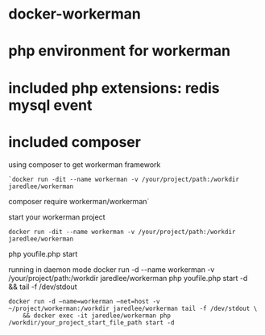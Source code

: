 # docker-workerman
# php environment for workerman 
# included php extensions: redis mysql event
# included composer


using composer to get workerman framework 

    `docker run -dit --name workerman -v /your/project/path:/workdir jaredlee/workerman
 composer require workerman/workerman` 

start your workerman project 

    docker run -dit --name workerman -v /your/project/path:/workdir jaredlee/workerman
 php youfile.php start

running in daemon mode
    docker run -d --name workerman -v /your/project/path:/workdir jaredlee/workerman
 php youfile.php start -d \
        && tail -f /dev/stdout

    docker run -d —name=workerman —net=host -v ~/project/workerman:/workdir jaredlee/workerman tail -f /dev/stdout \
        && docker exec -it jaredlee/workerman php /workdir/your_project_start_file_path start -d
